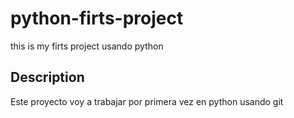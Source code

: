 # python-firts-project
this is my firts project usando python 
## Description 
Este proyecto voy a trabajar por primera vez en python usando git 

